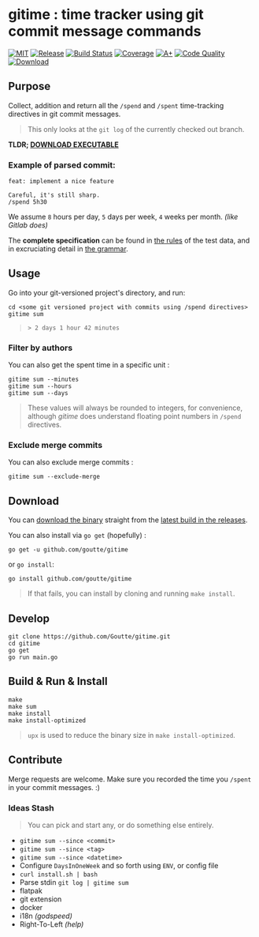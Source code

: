 gitime : time tracker using git commit message commands
=======================================================

[![MIT](https://img.shields.io/github/license/Goutte/gitime?style=for-the-badge)](LICENSE)
[![Release](https://img.shields.io/github/v/release/Goutte/gitime?include_prereleases&style=for-the-badge)](https://github.com/Goutte/gitime/releases)
[![Build Status](https://img.shields.io/github/actions/workflow/status/Goutte/gitime/go.yml?style=for-the-badge)](https://github.com/Goutte/gitime/actions/workflows/go.yml)
[![Coverage](https://img.shields.io/codecov/c/github/Goutte/gitime?style=for-the-badge)](https://app.codecov.io/gh/Goutte/gitime/)
[![A+](https://img.shields.io/badge/go%20report-A+-brightgreen.svg?style=for-the-badge)](https://goreportcard.com/report/github.com/Goutte/gitime)
[![Code Quality](https://img.shields.io/codefactor/grade/github/Goutte/gitime?style=for-the-badge)](https://www.codefactor.io/repository/github/Goutte/gitime)
[![Download](https://img.shields.io/github/downloads/Goutte/gitime/total?style=for-the-badge)](https://github.com/Goutte/gitime/releases/latest/download/gitime)

Purpose
-------

Collect, addition and return all the `/spend` and `/spent` time-tracking directives in git commit messages.

> This only looks at the `git log` of the currently checked out branch.

**TLDR; [DOWNLOAD EXECUTABLE](https://github.com/Goutte/gitime/releases/latest/download/gitime)**


### Example of parsed commit:

```
feat: implement a nice feature

Careful, it's still sharp.
/spend 5h30
```

We assume `8` hours per day, `5` days per week, `4` weeks per month. _(like Gitlab does)_

The **complete specification** can be found in [the rules](./gitime/gitime_test_data.yaml) of the test data,
and in excruciating detail in [the grammar](./gitime/grammar.go).


Usage
-----

Go into your git-versioned project's directory, and run:

```
cd <some git versioned project with commits using /spend directives>
gitime sum
```
> `> 2 days 1 hour 42 minutes`


### Filter by authors

You can also get the spent time in a specific unit :

```
gitime sum --minutes
gitime sum --hours
gitime sum --days
```
> These values will always be rounded to integers, for convenience,
> although _gitime_ does understand floating point numbers in `/spend` directives.


### Exclude merge commits

You can also exclude merge commits :

```
gitime sum --exclude-merge
```

Download
--------

You can [download the binary](https://github.com/Goutte/gitime/releases/download/latest/gitime) straight from the [latest build in the releases](https://github.com/Goutte/gitime/releases).

You can also install via `go get` (hopefully) :

```
go get -u github.com/goutte/gitime
```

or `go install`:

```
go install github.com/goutte/gitime
```

> If that fails, you can install by cloning and running `make install`.


Develop
-------

```
git clone https://github.com/Goutte/gitime.git
cd gitime
go get
go run main.go
```


Build & Run & Install
---------------------

```
make
make sum
make install
make install-optimized
```

> `upx` is used to reduce the binary size in `make install-optimized`.


Contribute
----------

Merge requests are welcome.  Make sure you recorded the time you `/spent` in your commit messages.  :)


### Ideas Stash

> You can pick and start any, or do something else entirely.

- `gitime sum --since <commit>`
- `gitime sum --since <tag>`
- `gitime sum --since <datetime>`
- Configure `DaysInOneWeek` and so forth using `ENV`, or config file
- `curl install.sh | bash`
- Parse stdin `git log | gitime sum`
- flatpak
- git extension
- docker
- i18n _(godspeed)_
- Right-To-Left _(help)_
